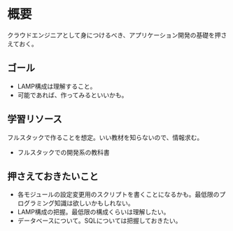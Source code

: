 # 概要

クラウドエンジニアとして身につけるべき、アプリケーション開発の基礎を押さえておく。

## ゴール

- LAMP構成は理解すること。
- 可能であれば、作ってみるといいかも。

## 学習リソース

フルスタックで作ることを想定。いい教材を知らないので、情報求む。

- フルスタックでの開発系の教科書

## 押さえておきたいこと

- 各モジュールの設定変更用のスクリプトを書くことになるかも。最低限のプログラミング知識は欲しいかもしれない。
- LAMP構成の把握。最低限の構成くらいは理解したい。
- データベースについて。SQLについては把握しておきたい。